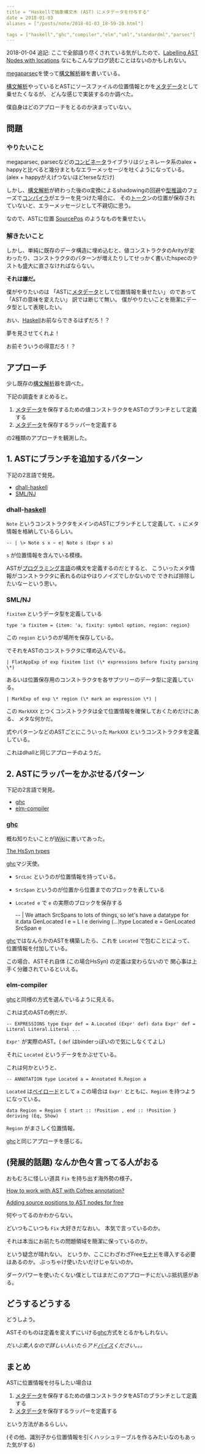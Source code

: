 ```yaml
---
title = "Haskellで抽象構文木 (AST) にメタデータを付与する"
date = 2018-01-03
aliases = ["/posts/note/2018-01-03_18-59-20.html"]

tags = ["haskell","ghc","compiler","elm","sml","standardml","parsec"]
---
```


2018-01-04 追記: ここで全部語り尽くされている気がしたので、[Labelling AST Nodes with locations](https://www.reddit.com/r/haskell/comments/4x22f9/labelling_ast_nodes_with_locations/) なにもこんなブログ読むことはないのかもしれない。

[megaparsec](https://hackage.haskell.org/package/megaparsec-5.3.1)を使って[構文解析](http://d.hatena.ne.jp/keyword/%B9%BD%CA%B8%B2%F2%C0%CF)器を書いている。

[構文解析](http://d.hatena.ne.jp/keyword/%B9%BD%CA%B8%B2%F2%C0%CF)やっているとASTにソースファイルの位置情報とかを[メタデータ](http://d.hatena.ne.jp/keyword/%A5%E1%A5%BF%A5%C7%A1%BC%A5%BF)として乗せたくなるが、 どんな感じで実装するのか調べた。

僕自身はどのアプローチをとるのか決まっていない。

## 問題

### やりたいこと

megaparsec, parsecなどの[コンビネータ](http://d.hatena.ne.jp/keyword/%A5%B3%A5%F3%A5%D3%A5%CD%A1%BC%A5%BF)ライブラリはジェネレータ系のalex + happyと比べると幾分まともなエラーメッセージを吐くようになっている。(alex + happyがえげつないほどterseなだけ)

しかし、[構文解析](http://d.hatena.ne.jp/keyword/%B9%BD%CA%B8%B2%F2%C0%CF)が終わった後のα変換によるshadowingの回避や[型推論](http://d.hatena.ne.jp/keyword/%B7%BF%BF%E4%CF%C0)のフェーズで[コンパイラ](http://d.hatena.ne.jp/keyword/%A5%B3%A5%F3%A5%D1%A5%A4%A5%E9)がエラーを見つけた場合に、 その[トーク](http://d.hatena.ne.jp/keyword/%A5%C8%A1%BC%A5%AF)ンの位置が保存されていないと、エラーメッセージとして不親切に思う。

なので、ASTに位置 [SourcePos](https://hackage.haskell.org/package/megaparsec-5.3.1/docs/Text-Megaparsec-Pos.html#t:SourcePos) のようなものを乗せたい。

### 解きたいこと

しかし、単純に既存のデータ構造に埋め込むと、値コンストラクタのArityが変わったり、コンストラクタのパターンが増えたりしてせっかく書いたhspecのテストも盛大に直さなければならない。

**それは嫌だ。**

僕がやりたいのは 「ASTに[メタデータ](http://d.hatena.ne.jp/keyword/%A5%E1%A5%BF%A5%C7%A1%BC%A5%BF)として位置情報を乗せたい」 のであって 「ASTの意味を変えたい」 訳では断じて無い。 僕がやりたいことを簡潔にデータ型として表現したい。

おい、[Haskell](http://d.hatena.ne.jp/keyword/Haskell)お前ならできるはずだろ！？

夢を見させてくれよ！

お前そういうの得意だろ！？

## アプローチ

少し既存の[構文解析](http://d.hatena.ne.jp/keyword/%B9%BD%CA%B8%B2%F2%C0%CF)器を調べた。

下記の調査をまとめると。

1. [メタデータ](http://d.hatena.ne.jp/keyword/%A5%E1%A5%BF%A5%C7%A1%BC%A5%BF)を保存するための値コンストラクタをASTのブランチとして定義する
2. [メタデータ](http://d.hatena.ne.jp/keyword/%A5%E1%A5%BF%A5%C7%A1%BC%A5%BF)を保存するラッパーを定義する

の2種類のアプローチを観測した。

## 1. ASTにブランチを追加するパターン

下記の2言語で発見。

- [dhall-haskell](https://github.com/dhall-lang/dhall-haskell)
- [SML/NJ](https://www.smlnj.org/)

### dhall-[haskell](http://d.hatena.ne.jp/keyword/haskell)

`Note` というコンストラクタをメインのASTにブランチとして定義して、`s` にメタ情報を格納しているらしい。

    -- | \> Note s x ~ e| Note s (Expr s a)

`s` が位置情報を含んでいる模様。

ASTが[プログラミング言語](http://d.hatena.ne.jp/keyword/%A5%D7%A5%ED%A5%B0%A5%E9%A5%DF%A5%F3%A5%B0%B8%C0%B8%EC)の構文を定義するのだとすると、 こういったメタ情報がコンストラクタに表れるのはやはりノイズでしかないので できれば排除したいなーという思い。

### SML/NJ

`fixitem` というデータ型を定義している

    type 'a fixitem = {item: 'a, fixity: symbol option, region: region}

この `region` というのが場所を保存している。

でそれをASTのコンストラクタに埋め込んでいる。

    | FlatAppExp of exp fixitem list (\* expressions before fixity parsing \*)

あるいは位置保存用のコンストラクタを各サブツリーのデータ型に定義している。

    | MarkExp of exp \* region (\* mark an expression \*) |

この `MarkXXX` とつくコンストラクタは全て位置情報を確保しておくためだけにある、 メタな何かだ。

式やパターンなどのASTごとにこういった `MarkXXX` というコンストラクタを定義している。

これはdhallと同じアプローチのようだ。

## 2. ASTにラッパーをかぶせるパターン

下記の2言語で発見。

- [ghc](https://github.com/ghc/ghc)
- [elm-compiler](https://github.com/elm-lang/elm-compiler)

### [ghc](http://d.hatena.ne.jp/keyword/ghc)

概ね知りたいことが[Wiki](http://d.hatena.ne.jp/keyword/Wiki)に書いてあった。

[The HsSyn types](https://ghc.haskell.org/trac/ghc/wiki/Commentary/Compiler/HsSynType#SourceLocations)

[ghc](http://d.hatena.ne.jp/keyword/ghc)マジ天使。

- `SrcLoc` というのが位置情報を持っている。
- `SrcSpan` というのが位置から位置までのブロックを表している
- `Located e` で `e` の実際のブロックを保存する

    -- | We attach SrcSpans to lots of things, so let's have a datatype for it.data GenLocated l e = L l e deriving (…)type Located e = GenLocated SrcSpan e

[ghc](http://d.hatena.ne.jp/keyword/ghc)ではなんらかのASTを構築したら、これを `Located` で包むことによって、 位置情報を付加している。

この場合、ASTそれ自体 (この場合HsSyn) の定義は変わらないので 関心事は上手く分離されているといえる。

### elm-compiler

[ghc](http://d.hatena.ne.jp/keyword/ghc)と同様の方式を選んでいるように見える。

これは式のASTの例だが、

    -- EXPRESSIONS type Expr def = A.Located (Expr' def) data Expr' def = Literal Literal.Literal ...

`Expr'` が実際のAST。( `def` はbinderっぽいので気にしなくてよし)

それに `Located` というデータをかぶせている。

これは何かというと、

    -- ANNOTATION type Located a = Annotated R.Region a

`Located` は[ペイロード](http://d.hatena.ne.jp/keyword/%A5%DA%A5%A4%A5%ED%A1%BC%A5%C9)として `a` この場合は `Expr'` とともに、`Region` を持つようになっている。

    data Region = Region { start :: !Position , end :: !Position } deriving (Eq, Show)

`Region` がまさしく位置情報。

[ghc](http://d.hatena.ne.jp/keyword/ghc)と同じアプローチを感じる。

## (発展的話題) なんか色々言ってる人がおる

おもむろに怪しい道具 `Fix` を持ち出す海外勢の様子。

[How to work with AST with Cofree annotation?](https://stackoverflow.com/questions/38462563/how-to-work-with-ast-with-cofree-annotation)

[Adding source positions to AST nodes for free](http://blog.callcc.name/posts/free-sourcepos.html)

何やってるのかわからない。

どいつもこいつも `Fix` 大好きだなおい。 本気で言っているのか。

それは本当にお前たちの問題領域を簡潔に保っているのか。

という疑念が晴れない。 というか、ここにわざわざFree[モナド](http://d.hatena.ne.jp/keyword/%A5%E2%A5%CA%A5%C9)を導入する必要はあるのか。 ぶっちゃけ使いたいだけじゃないのか。

ダークパワーを使いたくない僕としてはまだこのアプローチにだいぶ抵抗感がある。

## どうするどうする

どうしよう。

ASTそのものは定義を変えずにいける[ghc](http://d.hatena.ne.jp/keyword/ghc)方式をとるかもしれない。

_だいぶ素人なので詳しい人いたらアド[バイス](http://d.hatena.ne.jp/keyword/%A5%D0%A5%A4%A5%B9)ください。。。_

## まとめ

ASTに位置情報を付与したい場合は

1. [メタデータ](http://d.hatena.ne.jp/keyword/%A5%E1%A5%BF%A5%C7%A1%BC%A5%BF)を保存するための値コンストラクタをASTのブランチとして定義する
2. [メタデータ](http://d.hatena.ne.jp/keyword/%A5%E1%A5%BF%A5%C7%A1%BC%A5%BF)を保存するラッパーを定義する

という方法があるらしい。

(その他、識別子から位置情報を引くハッシュテーブルを作るみたいなのもあった気がする)

